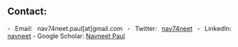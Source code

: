 ## Contact:
<p style="text-align:justify">
	- Email: nav74neet.paul[at]gmail.com
	- Twitter: <a href="https://twitter.com/nav74neet">nav74neet</a>
	- LinkedIn: <a href="https://www.linkedin.com/in/navneet-paul-94a806101/">navneet</a>
	- Google Scholar: <a href="https://scholar.google.co.in/citations?hl=en&user=Wbz-jYwAAAAJ">Navneet Paul</a>
</p> 